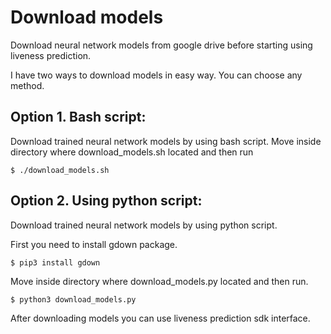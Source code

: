 # Download models

Download neural network models from google drive before starting using liveness prediction.

I have two ways to download models in easy way. You can choose any method.


## Option 1. Bash script:

Download trained neural network models by using bash script. Move inside directory where download_models.sh located and then run


<div class="termy">

```console
$ ./download_models.sh
```

</div>



## Option 2. Using python script:

Download trained neural network models by using python script. 

First you need to install gdown package.

<div class="termy">

```console
$ pip3 install gdown
```

</div>



Move inside directory where download_models.py located and then run.


<div class="termy">

```console
$ python3 download_models.py
```

</div>

After downloading models you can use liveness prediction sdk interface.

